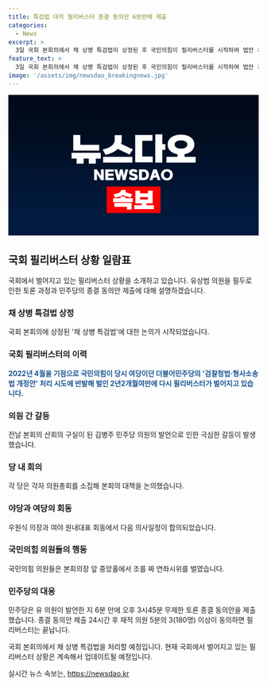 ```yaml
---
title: 특검법 대치 필리버스터 종결 동의안 6분만에 제출
categories:
  - News
excerpt: >
  3일 국회 본회의에서 채 상병 특검법이 상정된 후 국민의힘이 필리버스터를 시작하여 법안 처리를 저지했다. 이에 경제 분야 대정부질문은 무산되었고, 국민의힘과 더불어민주당 간에 갈등이 고조되었다. 특히 채 상병 특검법을 두고 양당 간 격렬한 토론이 벌어졌고, 필리버스터로 인해 본회의가 파행되는 상황이었다. 야당과 여당 의원들 사이에는 고성을 주고받는 등 긴장이 고조되었고, 채 상병 특검법의 처리가 예정되어 있었다.
feature_text: >
  3일 국회 본회의에서 채 상병 특검법이 상정된 후 국민의힘이 필리버스터를 시작하여 법안 처리를 저지했다. 이에 경제 분야 대정부질문은 무산되었고, 국민의힘과 더불어민주당 간에 갈등이 고조되었다. 특히 채 상병 특검법을 두고 양당 간 격렬한 토론이 벌어졌고, 필리버스터로 인해 본회의가 파행되는 상황이었다. 야당과 여당 의원들 사이에는 고성을 주고받는 등 긴장이 고조되었고, 채 상병 특검법의 처리가 예정되어 있었다.
image: '/assets/img/newsdao_breakingnews.jpg'
---
```


<p><img src="/assets/img/newsdao_breakingnews.jpg" alt="ontimetimes 속보" /></p>

<h2 data-ke-size="size26">국회 필리버스터 상황 일람표</h2>

<p data-ke-size="size16">국회에서 벌어지고 있는 필리버스터 상황을 소개하고 있습니다. 유상범 의원을 필두로 인한 토론 과정과 민주당의 종결 동의안 제출에 대해 설명하겠습니다.</p>

<h3>채 상병 특검법 상정</h3>

<p>국회 본회의에 상정된 '채 상병 특검법'에 대한 논의가 시작되었습니다.</p>

<h3>국회 필리버스터의 이력</h3>

<p><b><span style="color: #1a5490;">2022년 4월을 기점으로 국민의힘이 당시 여당이던 더불어민주당의 '검찰청법·형사소송법 개정안' 처리 시도에 반발해 벌인 2년2개월여만에 다시 필리버스터가 벌어지고 있습니다.</span></b></p>

<h3>의원 간 갈등</h3>

<p>전날 본회의 산회의 구실이 된 김병주 민주당 의원의 발언으로 인한 극심한 갈등이 발생했습니다.</p>

<h3>당 내 회의</h3>

<p>각 당은 각자 의원총회를 소집해 본회의 대책을 논의했습니다.</p>

<h3>야당과 여당의 회동</h3>

<p>우원식 의장과 여야 원내대표 회동에서 다음 의사일정이 합의되었습니다.</p>

<h3>국민의힘 의원들의 행동</h3>

<p>국민의힘 의원들은 본회의장 앞 중앙홀에서 조를 짜 연좌시위를 벌였습니다.</p>

<h3>민주당의 대응</h3>

<p>민주당은 유 의원이 발언한 지 6분 만에 오후 3시45분 무제한 토론 종결 동의안을 제출했습니다. 종결 동의안 제출 24시간 후 재적 의원 5분의 3(180명) 이상이 동의하면 필리버스터는 끝납니다.</p>

<p>국회 본회의에서 채 상병 특검법을 처리할 예정입니다. 현재 국회에서 벌어지고 있는 필리버스터 상황은 계속해서 업데이트될 예정입니다.</p>
실시간 뉴스 속보는, <a href="https://newsdao.kr" rel="dofollow">https://newsdao.kr</a>


